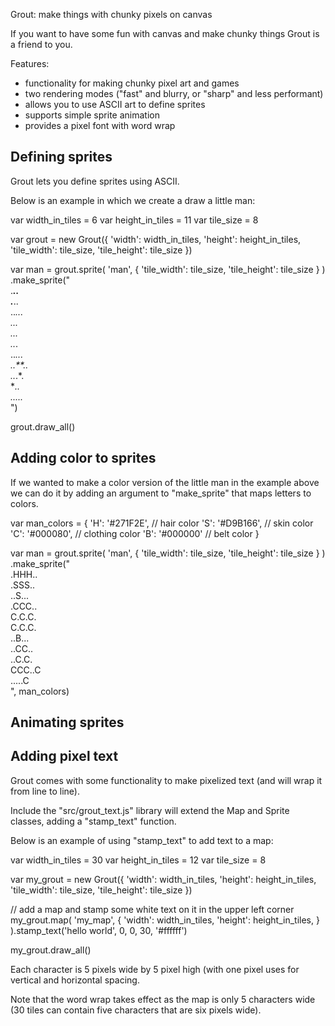 Grout: make things with chunky pixels on canvas

If you want to have some fun with canvas and make chunky things Grout is
a friend to you.

Features:
* functionality for making chunky pixel art and games
* two rendering modes ("fast" and blurry, or "sharp" and less performant)
* allows you to use ASCII art to define sprites
* supports simple sprite animation
* provides a pixel font with word wrap

## Defining sprites

Grout lets you define sprites using ASCII.

Below is an example in which we create a draw a little man:

  var width_in_tiles = 6
  var height_in_tiles = 11
  var tile_size = 8

  var grout = new Grout({
    'width':  width_in_tiles,
    'height': height_in_tiles,
    'tile_width':  tile_size,
    'tile_height': tile_size
  })

  var man = grout.sprite(
    'man', {
      'tile_width': tile_size,
      'tile_height': tile_size
    }
  )
  .make_sprite(" \
    .***.. \
    .***.. \
    ..*... \
    .***.. \
    *.*.*. \
    *.*.*. \
    ..*... \
    ..**.. \
    ..*.*. \
    ***..* \
    .....* \
  ")

  grout.draw_all()

## Adding color to sprites

If we wanted to make a color version of the little man in the example above
we can do it by adding an argument to "make_sprite" that maps letters to
colors. 

  var man_colors = {
    'H': '#271F2E', // hair color
    'S': '#D9B166', // skin color
    'C': '#000080', // clothing color
    'B': '#000000'  // belt color
  }

  var man = grout.sprite(
    'man', {
      'tile_width': tile_size,
      'tile_height': tile_size
    }
  )
  .make_sprite(" \
    .HHH.. \
    .SSS.. \
    ..S... \
    .CCC.. \
    C.C.C. \
    C.C.C. \
    ..B... \
    ..CC.. \
    ..C.C. \
    CCC..C \
    .....C \
", man_colors)

## Animating sprites

## Adding pixel text

Grout comes with some functionality to make pixelized text (and will wrap it
from line to line).

Include the "src/grout_text.js" library will extend the Map and Sprite classes,
adding a "stamp_text" function.

Below is an example of using "stamp_text" to add text to a map:

  var width_in_tiles = 30
  var height_in_tiles = 12
  var tile_size = 8

  var my_grout = new Grout({
    'width':  width_in_tiles,
    'height': height_in_tiles,
    'tile_width':  tile_size,
    'tile_height': tile_size
  })

  // add a map and stamp some white text on it in the upper left corner
  my_grout.map(
    'my_map', {
      'width':  width_in_tiles,
      'height': height_in_tiles,
    }
  ).stamp_text('hello world', 0, 0, 30, '#ffffff')

  my_grout.draw_all()

Each character is 5 pixels wide by 5 pixel high (with one pixel uses for
vertical and horizontal spacing.

Note that the word wrap takes effect as the map is only 5 characters wide
(30 tiles can contain five characters that are six pixels wide).
